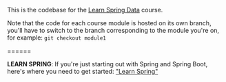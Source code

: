 This is the codebase for the [Learn Spring Data](https://www.baeldung.com/learn-spring-data-course#master-class) course.

Note that the code for each course module is hosted on its own branch, you'll have to switch to the branch corresponding to the module you're on, for example: `git checkout module1`

======

**LEARN SPRING**: If you're just starting out with Spring and Spring Boot, here's where you need to get started: ["Learn Spring"](http://baeldung.com/course-ls-ot33p)

